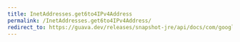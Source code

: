 ```yaml
---
title: InetAddresses.get6to4IPv4Address
permalink: /InetAddresses.get6to4IPv4Address/
redirect_to: https://guava.dev/releases/snapshot-jre/api/docs/com/google/common/net/InetAddresses.html#get6to4IPv4Address-java.net.Inet6Address-
---
```


